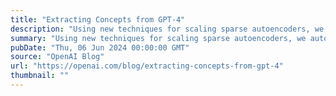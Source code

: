 ```yaml
---
title: "Extracting Concepts from GPT-4"
description: "Using new techniques for scaling sparse autoencoders, we automatically identified 16 million patterns in GPT-4's computations."
summary: "Using new techniques for scaling sparse autoencoders, we automatically identified 16 million patterns in GPT-4's computations."
pubDate: "Thu, 06 Jun 2024 00:00:00 GMT"
source: "OpenAI Blog"
url: "https://openai.com/blog/extracting-concepts-from-gpt-4"
thumbnail: ""
---
```


